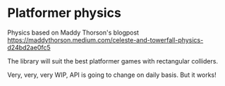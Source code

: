 # Platformer physics

Physics based on Maddy Thorson's blogpost https://maddythorson.medium.com/celeste-and-towerfall-physics-d24bd2ae0fc5

The library will suit the best platformer games with rectangular colliders. 

Very, very, very WIP, API is going to change on daily basis. But it works!
